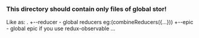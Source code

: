 ### This directory should contain only files of global stor!

Like as:
.
+--reducer - global reducers eg:(combineReducers({...}))
+--epic - global epic if you use redux-observable
...
